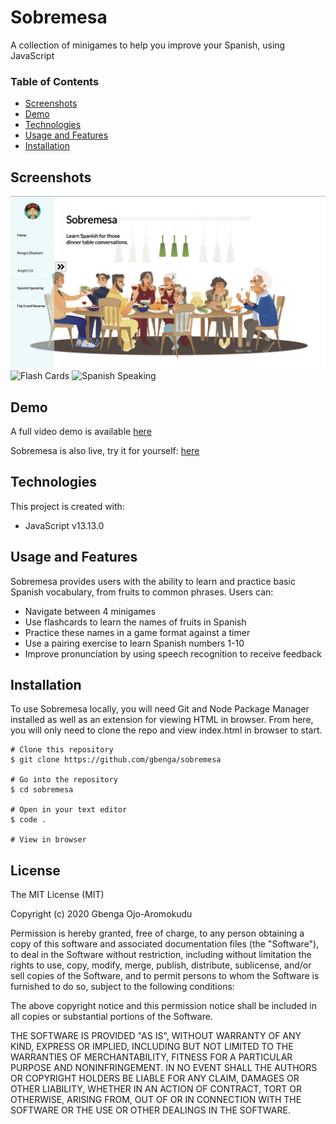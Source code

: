 # Sobremesa

A collection of minigames to help you improve your Spanish, using JavaScript

### Table of Contents

- [Screenshots](#screenshots)
- [Demo](#demo)
- [Technologies](#technologies)
- [Usage and Features](#usage-and-features)
- [Installation](#installation)

## **Screenshots**

![Homepage](/gif/homepage.png)
![Flash Cards](/gif/flash-cards.gif)
![Spanish Speaking](/gif/spanish-speaking.gif)

## **Demo**

A full video demo is available [here](https://www.loom.com/share/5e7e8555c73d40959603b4d548672be0)

Sobremesa is also live, try it for yourself: [here](https://sobremesa.netlify.app/)

## Technologies

This project is created with:

- JavaScript v13.13.0

## **Usage and Features**

Sobremesa provides users with the ability to learn and practice basic Spanish vocabulary, from fruits to common phrases. Users can:

- Navigate between 4 minigames
- Use flashcards to learn the names of fruits in Spanish
- Practice these names in a game format against a timer
- Use a pairing exercise to learn Spanish numbers 1-10
- Improve pronunciation by using speech recognition to receive feedback

## **Installation**

To use Sobremesa locally, you will need Git and Node Package Manager installed as well as an extension for viewing HTML in browser. From here, you will only need to clone the repo and view index.html in browser to start.

```
# Clone this repository
$ git clone https://github.com/gbenga/sobremesa

# Go into the repository
$ cd sobremesa

# Open in your text editor
$ code .

# View in browser
```

## **License**

The MIT License (MIT)

Copyright (c) 2020 Gbenga Ojo-Aromokudu

Permission is hereby granted, free of charge, to any person obtaining a copy of this software and associated documentation files (the "Software"), to deal in the Software without restriction, including without limitation the rights to use, copy, modify, merge, publish, distribute, sublicense, and/or sell copies of the Software, and to permit persons to whom the Software is furnished to do so, subject to the following conditions:

The above copyright notice and this permission notice shall be included in all copies or substantial portions of the Software.

THE SOFTWARE IS PROVIDED "AS IS", WITHOUT WARRANTY OF ANY KIND, EXPRESS OR IMPLIED, INCLUDING BUT NOT LIMITED TO THE WARRANTIES OF MERCHANTABILITY, FITNESS FOR A PARTICULAR PURPOSE AND NONINFRINGEMENT. IN NO EVENT SHALL THE AUTHORS OR COPYRIGHT HOLDERS BE LIABLE FOR ANY CLAIM, DAMAGES OR OTHER LIABILITY, WHETHER IN AN ACTION OF CONTRACT, TORT OR OTHERWISE, ARISING FROM, OUT OF OR IN CONNECTION WITH THE SOFTWARE OR THE USE OR OTHER DEALINGS IN THE SOFTWARE.

